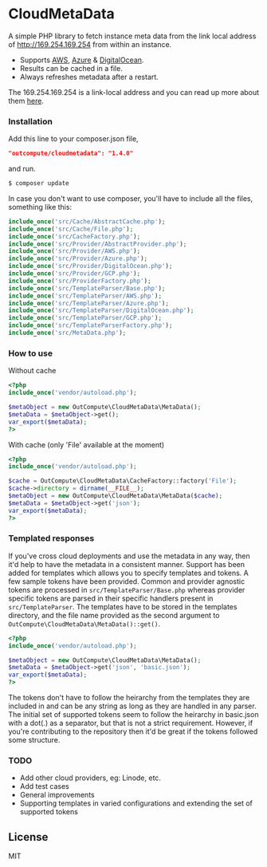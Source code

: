 # CloudMetaData
A simple PHP library to fetch instance meta data from the link local address of http://169.254.169.254 from within an instance.
  - Supports [AWS][awsmetadata], [Azure][azuremetadata] & [DigitalOcean][dometadata].
  - Results can be cached in a file.
  - Always refreshes metadata after a restart.

The 169.254.169.254 is a link-local address and you can read up more about them [here][wikilinklocal].


### Installation
Add this line to your composer.json file,
```json
"outcompute/cloudmetadata": "1.4.0"
```
and run.
```sh
$ composer update
```
In case you don't want to use composer, you'll have to include all the files, something like this:
```php
include_once('src/Cache/AbstractCache.php');
include_once('src/Cache/File.php');
include_once('src/CacheFactory.php');
include_once('src/Provider/AbstractProvider.php');
include_once('src/Provider/AWS.php');
include_once('src/Provider/Azure.php');
include_once('src/Provider/DigitalOcean.php');
include_once('src/Provider/GCP.php');
include_once('src/ProviderFactory.php');
include_once('src/TemplateParser/Base.php');
include_once('src/TemplateParser/AWS.php');
include_once('src/TemplateParser/Azure.php');
include_once('src/TemplateParser/DigitalOcean.php');
include_once('src/TemplateParser/GCP.php');
include_once('src/TemplateParserFactory.php');
include_once('src/MetaData.php');
```


### How to use
Without cache
```php
<?php
include_once('vendor/autoload.php');

$metaObject = new OutCompute\CloudMetaData\MetaData();
$metaData = $metaObject->get();
var_export($metaData);
?>
```

With cache (only 'File' available at the moment)
```php
<?php
include_once('vendor/autoload.php');

$cache = OutCompute\CloudMetaData\CacheFactory::factory('File');
$cache->directory = dirname(__FILE__);
$metaObject = new OutCompute\CloudMetaData\MetaData($cache);
$metaData = $metaObject->get('json');
var_export($metaData);
?>
```

### Templated responses
If you've cross cloud deployments and use the metadata in any way, then it'd help to have the metadata in a consistent manner.
Support has been added for templates which allows you to specify templates and tokens. A few sample tokens have been provided.
Common and provider agnostic tokens are processed in `src/TemplateParser/Base.php` whereas provider specific tokens are parsed in their specific handlers present in `src/TemplateParser`.
The templates have to be stored in the templates directory, and the file name provided as the second argument to `OutCompute\CloudMetaData\MetaData()::get()`.
```php
<?php
include_once('vendor/autoload.php');

$metaObject = new OutCompute\CloudMetaData\MetaData();
$metaData = $metaObject->get('json', 'basic.json');
var_export($metaData);
?>
```
The tokens don't have to follow the heirarchy from the templates they are included in and can be any string as long as they are handled in any parser. The initial set of supported tokens seem to follow the heirarchy in basic.json with a dot(.) as a separator, but that is not a strict requirement.
However, if you're contributing to the repository then it'd be great if the tokens followed some structure.

### TODO

 - Add other cloud providers, eg: Linode, etc.
 - Add test cases
 - General improvements
 - Supporting templates in varied configurations and extending the set of supported tokens

License
----

MIT

   [awsmetadata]: <http://docs.aws.amazon.com/AWSEC2/latest/UserGuide/ec2-instance-metadata.html>
   [azuremetadata]: <https://docs.microsoft.com/en-us/azure/virtual-machines/windows/instance-metadata-service>
   [dometadata]: <https://developers.digitalocean.com/documentation/metadata/>
   [wikilinklocal]: <https://en.wikipedia.org/wiki/Link-local_address>
